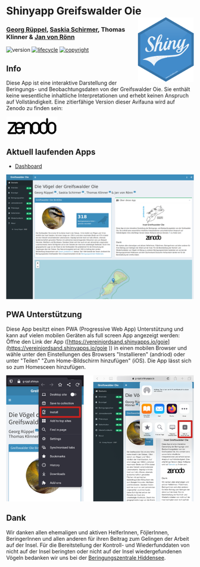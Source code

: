 # Shinyapp Greifswalder Oie <img src="www/shiny-hex.png" width="150px" align="right">

### [Georg Rüppel](https://github.com/g-rppl), [Saskia Schirmer](https://github.com/SaskiaSchirmer), Thomas Klinner & [Jan von Rönn](https://github.com/jacvr)

![version](https://img.shields.io/badge/version-v1.1.0-blue.svg)
[![lifecycle](https://img.shields.io/badge/lifecycle-stable-brightgreen.svg)](https://www.tidyverse.org/lifecycle/#stable)
[![copyright](https://img.shields.io/badge/license-GPL_v3-green.svg)](http://www.gnu.org/licenses/gpl-3.0)

## Info

Diese App ist eine interaktive Darstellung der Beringungs- und Beobachtungsdaten von der Greifswalder Oie. Sie enthält keine wesentliche inhaltliche Interpretationen und erhebt keinen Anspruch auf Vollständigkeit. Eine zitierfähige Version dieser Avifauna wird auf Zenodo zu finden sein:

<a href="https://zenodo.org/communities/vj_goie_birdobs/">![Zenodo](www/zenodo.png)</a>

## Aktuell laufenden Apps

* [Dashboard](https://vereinjordsand.shinyapps.io/goie)

<img src="www/app_demo.png" align="center">

## PWA Unterstützung

Diese App besitzt einen PWA (Progressive Web App) Unterstützung und kann auf vielen mobilen Geräten als full screen App angezeigt werden: Öffne den Link der App ([https://vereinjordsand.shinyapps.io/goie](https://vereinjordsand.shinyapps.io/goie  )) in einen mobilen Browser und wähle unter den Einstellungen des Browsers "Installieren" (andriod) oder unter "Teilen" "Zum Home-Bildschirm hinzufügen" (iOS). Die App lässt sich so zum Homesceen hinzufügen.

<img src="www/mobile.png">

## Dank
Wir danken allen ehemaligen und aktiven HelferInnen, FöjlerInnen, BeringerInnen und allen anderen für ihren Beitrag zum Gelingen der Arbeit auf der Insel. Für die Bereitstellung der Kontroll- und Wiederfunddaten von nicht auf der Insel beringten oder nicht auf der Insel wiedergefundenen Vögeln bedanken wir uns bei der [Beringungszentrale Hiddensee](https://www.beringungszentrale-hiddensee.de/).
